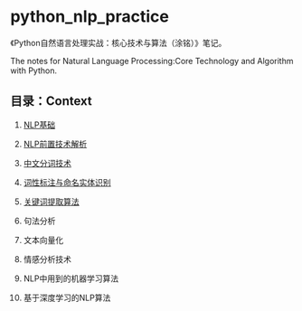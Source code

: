 # python_nlp_practice

《Python自然语言处理实战：核心技术与算法（涂铭）》笔记。

The notes for Natural Language Processing:Core Technology and Algorithm with Python.

## 目录：Context

1. [NLP基础](https://github.com/cunyu1943/python_nlp_practice/blob/master/Chapter_1/%E7%AC%AC1%E7%AB%A0%20NLP%E5%9F%BA%E7%A1%80.md)

2. [NLP前置技术解析](https://github.com/cunyu1943/python_nlp_practice/blob/master/Chapter_2/%E7%AC%AC2%E7%AB%A0%20NLP%E5%89%8D%E7%BD%AE%E6%8A%80%E6%9C%AF%E8%A7%A3%E6%9E%90.md)

3. [中文分词技术](https://github.com/cunyu1943/python_nlp_practice/blob/master/Chapter_3/%E7%AC%AC3%E7%AB%A0%20%E4%B8%AD%E6%96%87%E5%88%86%E8%AF%8D%E6%8A%80%E6%9C%AF.md)

4. [词性标注与命名实体识别](https://github.com/cunyu1943/python_nlp_practice/blob/master/Chapter_4/%E7%AC%AC4%E7%AB%A0%20%E8%AF%8D%E6%80%A7%E6%A0%87%E6%B3%A8%E4%B8%8E%E5%91%BD%E5%90%8D%E5%AE%9E%E4%BD%93%E8%AF%86%E5%88%AB.md)

5. [关键词提取算法](https://github.com/cunyu1943/python_nlp_practice/blob/master/Chapter_5/%E7%AC%AC5%E7%AB%A0%20%E5%85%B3%E9%94%AE%E8%AF%8D%E6%8F%90%E5%8F%96%E7%AE%97%E6%B3%95.md)

6. 句法分析

7. 文本向量化

8. 情感分析技术

9. NLP中用到的机器学习算法

10. 基于深度学习的NLP算法








